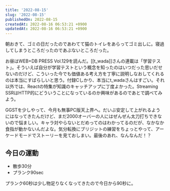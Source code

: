 ```yaml
---
title: '2022-08-15'
slug: '2022-08-15'
publishedOn: 2022-08-15
createdAt: 2022-08-16 06:53:21 +0900
updatedAt: 2022-08-16 06:53:21 +0900
---
```

朝おきて、ゴミの日だったのであわてて猫のトイレをあらってゴミ出しに。寝過してしまうところだったのであぶないところだった。

お昼はWEB+DB PRESS Vol.129を読んだ。[[t_wada]]さんの連載は「学習テスト」。そういえば自分が学習テストという概念を知ったのはいつだった思いだせないのだけど、こういった今でも価値ある考え方を丁寧に説明しなおしてくれるのは本当にすばらしいと思う。付録Cしかり、本当にt_wadaさんはすごい。それ以外では、Reactの特集が知識のキャッチアップに丁度よかった。Streaming SSRはHTTP的にどういうことになっているのか興味があるのであとで調べてみよう。

GGSTを少しやって、今月も無事PC版天上界へ。だいぶ安定して上がれるようにはなってきたんだけど、まだ2000オーバーの人にはぜんぜん太刀打ちできないので悩ましい。キャラ対やらないとだめってのはわかってるのだが、なかなか食指が動かないんだよな。気分転換にブリジットの練習をちょっとやって、アーケードモードでストーリーを見ておしまい。最後のあれ、なんなんだ！？

## 今日の運動

- 散歩30分
- プランク90sec

プランク60秒は少し物足りなくなってきたので今日から90秒に。
